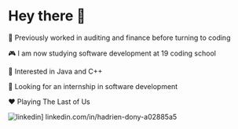 # Hey there 👋

🤖 Previously worked in auditing and finance before turning to coding

🎮 I am now studying software development at 19 coding school

🧐 Interested in Java and C++

🌱 Looking for an internship in software development

❤️ Playing The Last of Us

![linkedin](https://img.shields.io/badge/GitHub-000000?style=for-the-badge&logo=GitHub&logoColor=white)] linkedin.com/in/hadrien-dony-a02885a5
